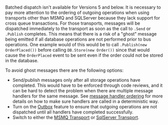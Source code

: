 Batched dispatch isn't available for Versions 5 and below. It is necessary to pay more attention to the ordering of outgoing operations when using transports other than MSMQ and SQLServer because they lack support for cross queue transactions. For those transports, messages will be dispatched immediately to the transport as soon as the call to `.Send` or `.Publish` completes. This means that there is a risk of a "ghost" message being emitted if all database operations are not performed prior to bus operations. One example would of this would be to call `.Publish(new OrderPlaced())` before calling `DB.Store(new Order())` since that would cause the `OrderPlaced` event to be sent even if the order could not be stored in the database.

To avoid ghost messages there are the following options:

 * Send/publish messages only after all storage operations have completed. This would have to be enforced through code reviews, and it can be hard to detect the problem when there are multiple message handlers for the same message. See [message handler ordering](/nservicebus/handlers/handler-ordering.md) for more details on how to make sure handlers are called in a deterministic way.
 * Turn on the [Outbox](/nservicebus/outbox) feature to ensure that outgoing operations are not dispatched until all handlers have completed successfully.
 * Switch to either the [MSMQ Transport](/transports/msmq/) or [SqlServer Transport](/transports/sql/).